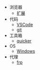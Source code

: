 - 浏览器
  - [扩展](/IT/software/browser/extension.md)
- 代码
  - [VSCode](/IT/software/code/vscode.md)
  - [git](/IT/software/code/git.md)
- 工具箱
  - [quicker](/IT/software/kit/quicker.md)
- OS
  - [Windows](/IT/software/os/windows.md)
- 代理
  - [frp](/IT/software/proxy/frp.md)
